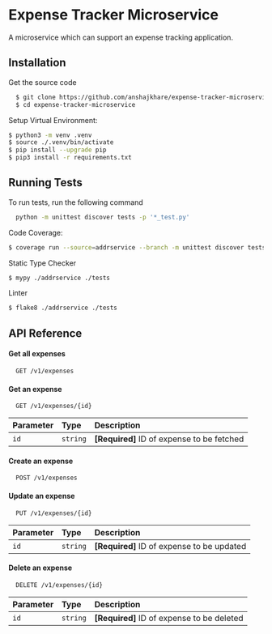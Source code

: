 
# Expense Tracker Microservice

A microservice which can support an expense tracking application.




## Installation

Get the source code

```bash
  $ git clone https://github.com/anshajkhare/expense-tracker-microservice.git
  $ cd expense-tracker-microservice
```

Setup Virtual Environment:
```bash
$ python3 -m venv .venv
$ source ./.venv/bin/activate
$ pip install --upgrade pip
$ pip3 install -r requirements.txt
```
## Running Tests

To run tests, run the following command

```bash
  python -m unittest discover tests -p '*_test.py'
```

Code Coverage:
```bash
$ coverage run --source=addrservice --branch -m unittest discover tests -p '*_test.py'
```

Static Type Checker
```bash
$ mypy ./addrservice ./tests
```

Linter
```bash
$ flake8 ./addrservice ./tests
```

## API Reference

#### Get all expenses

```http
  GET /v1/expenses
```

#### Get an expense

```http
  GET /v1/expenses/{id}
```

| Parameter | Type     | Description                       |
| :-------- | :------- | :-------------------------------- |
| `id`      | `string` | **[Required]** ID of expense to be fetched |

#### Create an expense

```http
  POST /v1/expenses
```

#### Update an expense

```http
  PUT /v1/expenses/{id}
```

| Parameter | Type     | Description                       |
| :-------- | :------- | :-------------------------------- |
| `id`      | `string` | **[Required]** ID of expense to be updated |

#### Delete an expense

```http
  DELETE /v1/expenses/{id}
```

| Parameter | Type     | Description                       |
| :-------- | :------- | :-------------------------------- |
| `id`      | `string` | **[Required]** ID of expense to be deleted |


